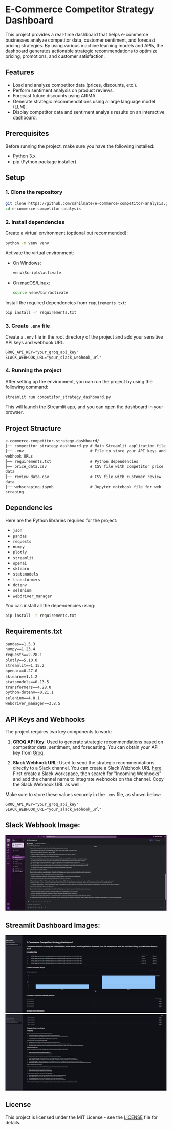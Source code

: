 # E-Commerce Competitor Strategy Dashboard

This project provides a real-time dashboard that helps e-commerce businesses analyze competitor data, customer sentiment, and forecast pricing strategies. By using various machine learning models and APIs, the dashboard generates actionable strategic recommendations to optimize pricing, promotions, and customer satisfaction.

## Features

- Load and analyze competitor data (prices, discounts, etc.).
- Perform sentiment analysis on product reviews.
- Forecast future discounts using ARIMA.
- Generate strategic recommendations using a large language model (LLM).
- Display competitor data and sentiment analysis results on an interactive dashboard.

## Prerequisites

Before running the project, make sure you have the following installed:

- Python 3.x
- pip (Python package installer)

## Setup

### 1. Clone the repository

```bash
git clone https://github.com/sahilmate/e-commerce-competitor-analysis.git
cd e-commerce-competitor-analysis
```

### 2. Install dependencies

Create a virtual environment (optional but recommended):

```bash
python -m venv venv
```

Activate the virtual environment:

- On Windows:
  ```bash
  venv\Scripts\activate
  ```
- On macOS/Linux:
  ```bash
  source venv/bin/activate
  ```

Install the required dependencies from `requirements.txt`:

```bash
pip install -r requirements.txt
```

### 3. Create `.env` file

Create a `.env` file in the root directory of the project and add your sensitive API keys and webhook URL.

```env
GROQ_API_KEY="your_groq_api_key"
SLACK_WEBHOOK_URL="your_slack_webhook_url"
```

### 4. Running the project

After setting up the environment, you can run the project by using the following command:

```bash
streamlit run competitor_strategy_dashboard.py
```

This will launch the Streamlit app, and you can open the dashboard in your browser.

## Project Structure

```
e-commerce-competitor-strategy-dashboard/
├── competitor_strategy_dashboard.py # Main Streamlit application file
├── .env                             # File to store your API keys and webhook URLs
├── requirements.txt                 # Python dependencies
├── price_data.csv                   # CSV file with competitor price data
├── review_data.csv                  # CSV file with customer review data
├── webscraping.ipynb                # Jupyter notebook file for web scraping 
```

## Dependencies

Here are the Python libraries required for the project:

- `json`
- `pandas`
- `requests`
- `numpy`
- `plotly`
- `streamlit`
- `openai`
- `sklearn`
- `statsmodels`
- `transformers`
- `dotenv`
- `selenium`
- `webdriver_manager`

You can install all the dependencies using:

```bash
pip install -r requirements.txt
```

## Requirements.txt

```txt
pandas==1.5.3
numpy==1.23.4
requests==2.28.1
plotly==5.10.0
streamlit==1.15.2
openai==0.27.0
sklearn==1.1.2
statsmodels==0.13.5
transformers==4.28.0
python-dotenv==0.21.1
selenium==4.8.1
webdriver_manager==3.8.5
```

## API Keys and Webhooks

The project requires two key components to work:

1. **GROQ API Key**: Used to generate strategic recommendations based on competitor data, sentiment, and forecasting. You can obtain your API key from [Groq](https://console.groq.com/keys).

2. **Slack Webhook URL**: Used to send the strategic recommendations directly to a Slack channel. You can create a Slack Webhook URL [here](https://api.slack.com/messaging/webhooks).
   First create a Slack workspace, then search for "Incoming Webhooks" and add the channel name to integrate webhooks on the channel. Copy the Slack Webhook URL as well.

Make sure to store these values securely in the `.env` file, as shown below:

```env
GROQ_API_KEY="your_groq_api_key"
SLACK_WEBHOOK_URL="your_slack_webhook_url"
```
## Slack Webhook Image:
![Slack Webhook Image](https://github.com/sahilmate/e-commerce-competitor-analysis/blob/main/Slack%20Webhook.jpeg)

## Streamlit Dashboard Images: 
![Streamlit Dashboard](https://github.com/sahilmate/e-commerce-competitor-analysis/blob/main/Streamlit%20Dashboard-1.jpeg)
![Streamlit Dashboard](https://github.com/sahilmate/e-commerce-competitor-analysis/blob/main/Streamlit%20Dashboard-2.jpeg)


## License
This project is licensed under the MIT License - see the [LICENSE](LICENSE) file for details.







